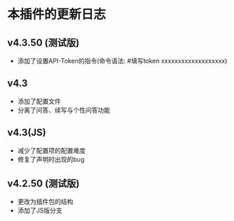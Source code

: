 # 本插件的更新日志

## v4.3.50 (测试版)
* 添加了设置API-Token的指令(命令语法: #填写token xxxxxxxxxxxxxxxxxxx)
## v4.3
* 添加了配置文件
* 分离了问答、续写与个性问答功能

## v4.3(JS)
* 减少了配置项的配置难度
* 修复了声明时出现的bug

## v4.2.50 (测试版)
* 更改为插件包的结构
* 添加了JS版分支